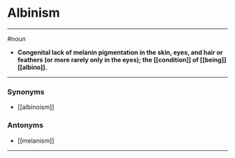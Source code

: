 # Albinism
---
#noun
- **Congenital lack of melanin pigmentation in the skin, eyes, and hair or feathers (or more rarely only in the eyes); the [[condition]] of [[being]] [[albino]].**
---
### Synonyms
- [[albinoism]]
### Antonyms
- [[melanism]]
---
